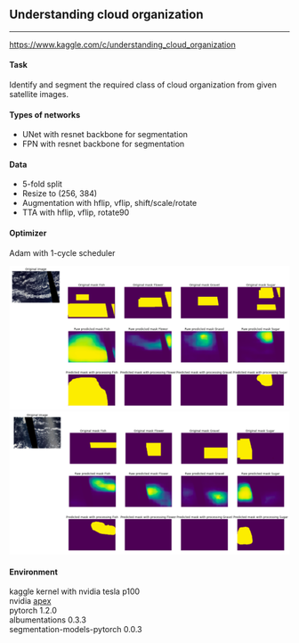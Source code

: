## Understanding cloud organization

----
https://www.kaggle.com/c/understanding_cloud_organization

#### Task
Identify and segment the required class of cloud organization from given satellite images.

#### Types of networks
* UNet with resnet backbone for segmentation
* FPN with resnet backbone for segmentation

#### Data
* 5-fold split
* Resize to (256, 384)
* Augmentation with hflip, vflip, shift/scale/rotate
* TTA with hflip, vflip, rotate90

#### Optimizer
Adam with 1-cycle scheduler

<img src="imgs/img1.png" width="880"/>
<img src="imgs/img2.png" width="880"/>

#### Environment
kaggle kernel with nvidia tesla p100  
nvidia [apex](https://www.kaggle.com/shutil/nvidia-apex)  
pytorch 1.2.0  
albumentations 0.3.3  
segmentation-models-pytorch 0.0.3  
